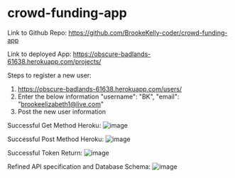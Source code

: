 # crowd-funding-app

Link to Github Repo: https://github.com/BrookeKelly-coder/crowd-funding-app

Link to deployed App: https://obscure-badlands-61638.herokuapp.com/projects/

Steps to register a new user:
1. https://obscure-badlands-61638.herokuapp.com/users/
2.  Enter the below information
        "username": "BK",
        "email": "brookeelizabeth1@live.com"
3. Post the new user information

Successful Get Method Heroku: 
![image](https://user-images.githubusercontent.com/86648602/134755070-ec8002b7-c31e-403e-8d53-1dd49f26c378.png)

Successful Post Method Heroku: 
![image](https://user-images.githubusercontent.com/86648602/134755113-b41ae4c9-f7ce-415a-baf2-ccfd7bd87365.png)

Successful Token Return:
![image](https://user-images.githubusercontent.com/86648602/134755139-794d2593-5f30-4713-92d3-26d6ba97c962.png)

Refined API specification and Database Schema:
![image](https://user-images.githubusercontent.com/86648602/134755204-da597411-0ccf-4ea3-92fa-2422f323fb20.png)
